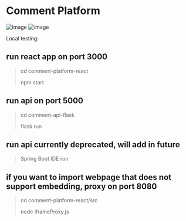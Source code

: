# Comment Platform
 ![image](https://user-images.githubusercontent.com/36948683/194723681-426f75e0-6baa-4c71-9d09-2a84a2ae5446.png)
![image](https://user-images.githubusercontent.com/36948683/194723658-05831ea4-9903-409b-8a96-24b8bdaad490.png)

Local testing: 

## run react app on port 3000 
> cd comment-platform-react
> 
> npm start

## run api on port 5000
> cd comment-api-flask
> 
> flask run

## run api currently deprecated, will add in future
> Spring Boot IDE run 

## if you want to import webpage that does not support embedding, proxy on port 8080
> cd comment-platform-react/src
> 
> node iframeProxy.js

